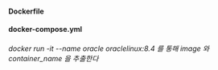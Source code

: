 #### Dockerfile
#### docker-compose.yml
###### docker run -it --name oracle oraclelinux:8.4 를 통해 image 와 container_name 을 추출한다